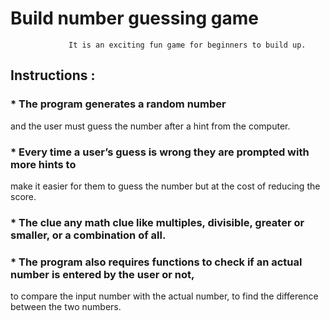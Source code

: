 # Build number guessing game

                 It is an exciting fun game for beginners to build up. 

## Instructions :

### * The program generates a random number 
and the user must guess the number after a hint from the computer. 


### * Every time a user’s guess is wrong they are prompted with more hints to
make it easier for them to guess the number but at the cost of reducing the score. 


### * The clue any math clue like multiples, divisible, greater or smaller, or a combination of all. 


### * The program also requires functions to check if an actual number is entered by the user or not, 
to compare the input number with the actual number, to find the difference between the two numbers.